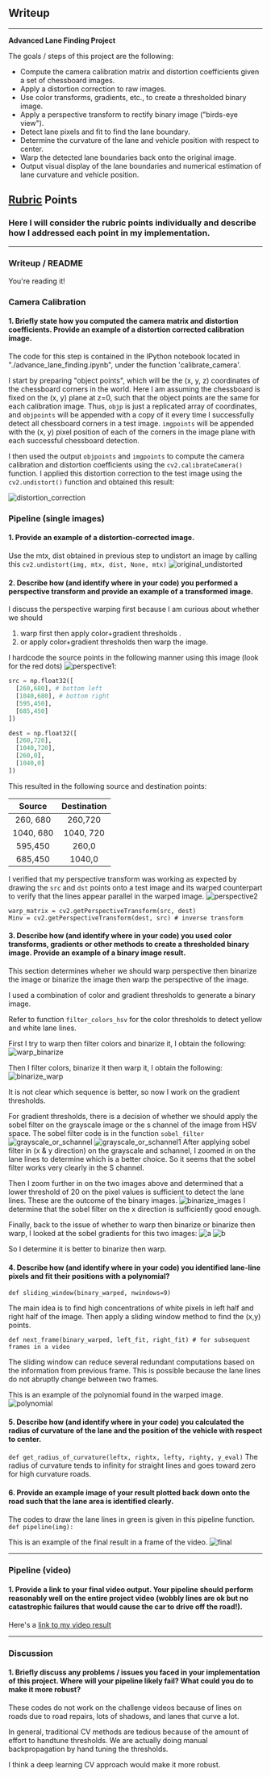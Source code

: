 ## Writeup

---

**Advanced Lane Finding Project**

The goals / steps of this project are the following:

* Compute the camera calibration matrix and distortion coefficients given a set of chessboard images.
* Apply a distortion correction to raw images.
* Use color transforms, gradients, etc., to create a thresholded binary image.
* Apply a perspective transform to rectify binary image ("birds-eye view").
* Detect lane pixels and fit to find the lane boundary.
* Determine the curvature of the lane and vehicle position with respect to center.
* Warp the detected lane boundaries back onto the original image.
* Output visual display of the lane boundaries and numerical estimation of lane curvature and vehicle position.

[//]: # (Image References)

[distortion_correction]: output_images/distortion_correction.png "before and after correction"
[original_undistorted]: output_images/original_undistorted.png "before and after correction"
[perspective1]: output_images/perspective1.png
[perspective2]: output_images/perspective2.png
[binarize_warp]: output_images/binarize_warp.png
[warp_binarize]: output_images/warp_binarize.png
[grayscale_or_schannel]: output_images/grayscale_or_schannel.png
[grayscale_or_schannel1]: output_images/grayscale_or_schannel_1.png
[binarize_images]: output_images/binarize_images.png
[a]: output_images/a.png
[b]: output_images/b.png
[polynomial]: output_images/polynomial.png
[final]: output_images/final.png

## [Rubric](https://review.udacity.com/#!/rubrics/571/view) Points

### Here I will consider the rubric points individually and describe how I addressed each point in my implementation.  

---

### Writeup / README

You're reading it!

### Camera Calibration

#### 1. Briefly state how you computed the camera matrix and distortion coefficients. Provide an example of a distortion corrected calibration image.

The code for this step is contained in the IPython notebook located in "./advance_lane_finding.ipynb", under the function 'calibrate_camera'.

I start by preparing "object points", which will be the (x, y, z) coordinates of the chessboard corners in the world. Here I am assuming the chessboard is fixed on the (x, y) plane at z=0, such that the object points are the same for each calibration image.  Thus, `objp` is just a replicated array of coordinates, and `objpoints` will be appended with a copy of it every time I successfully detect all chessboard corners in a test image.  `imgpoints` will be appended with the (x, y) pixel position of each of the corners in the image plane with each successful chessboard detection.  

I then used the output `objpoints` and `imgpoints` to compute the camera calibration and distortion coefficients using the `cv2.calibrateCamera()` function.  I applied this distortion correction to the test image using the `cv2.undistort()` function and obtained this result: 

![distortion_correction]

### Pipeline (single images)

#### 1. Provide an example of a distortion-corrected image.

Use the mtx, dist obtained in previous step to undistort an image by calling this 
```cv2.undistort(img, mtx, dist, None, mtx)```
![original_undistorted]

#### 2. Describe how (and identify where in your code) you performed a perspective transform and provide an example of a transformed image.

I discuss the perspective warping first because I am curious about whether we should 
1. warp first then apply color+gradient thresholds .
2. or apply color+gradient thresholds then warp the image.

I hardcode the source points in the following manner using this image (look for the red dots) ![perspective1]:

```python
src = np.float32([
  [260,680], # bottom left
  [1040,680], # bottom right
  [595,450],
  [685,450]
])

dest = np.float32([
  [260,720],
  [1040,720],
  [260,0],
  [1040,0]
])
```

This resulted in the following source and destination points:

| Source        | Destination   | 
|:-------------:|:-------------:| 
| 260, 680      | 260,720       | 
| 1040, 680     | 1040, 720     |
| 595,450       | 260,0         |
| 685,450       | 1040,0        |

I verified that my perspective transform was working as expected by drawing the `src` and `dst` points onto a test image and its warped counterpart to verify that the lines appear parallel in the warped image.
![perspective2]

```
warp_matrix = cv2.getPerspectiveTransform(src, dest) 
Minv = cv2.getPerspectiveTransform(dest, src) # inverse transform
```

#### 3. Describe how (and identify where in your code) you used color transforms, gradients or other methods to create a thresholded binary image.  Provide an example of a binary image result.

This section determines wheher we should warp perspective then binarize the image or binarize the image then warp the perspective of the image.

I used a combination of color and gradient thresholds to generate a binary image.

Refer to function ```filter_colors_hsv``` for the color thresholds to detect yellow and white lane lines.

First I try to warp then filter colors and binarize it, I obtain the following:
![warp_binarize]

Then I filter colors, binarize it then warp it, I obtain the following:
![binarize_warp]

It is not clear which sequence is better, so now I work on the gradient thresholds.

For gradient thresholds, there is a decision of whether we should apply the sobel filter on the grayscale image or the s channel of the image from HSV space. The sobel filter code is in the function ```sobel_filter```
![grayscale_or_schannel]
![grayscale_or_schannel1]
After applying sobel filter in (x & y direction) on the grayscale and schannel, I zoomed in on the lane lines to determine which is a better choice. So it seems that the sobel filter works very clearly in the S channel.

Then I zoom further in on the two images above and determined that a lower threshold of 20 on the pixel values is sufficient to detect the lane lines. These are the outcome of the binary images.
![binarize_images]
I determine that the sobel filter on the x direction is sufficiently good enough.

Finally, back to the issue of whether to warp then binarize or binarize then warp, I looked at the sobel gradients for this two images:
![a]
![b]

So I determine it is better to binarize then warp.

#### 4. Describe how (and identify where in your code) you identified lane-line pixels and fit their positions with a polynomial?

```
def sliding_window(binary_warped, nwindows=9)
```
The main idea is to find high concentrations of white pixels in left half and right half of the image. Then apply a sliding window method to find the (x,y) points.
```
def next_frame(binary_warped, left_fit, right_fit) # for subsequent frames in a video
```
The sliding window can reduce several redundant computations based on the information from previous frame. This is possible because the lane lines do not abruptly change between two frames.

This is an example of the polynomial found in the warped image.
![polynomial]

#### 5. Describe how (and identify where in your code) you calculated the radius of curvature of the lane and the position of the vehicle with respect to center.

```def get_radius_of_curvature(leftx, rightx, lefty, righty, y_eval)```
The radius of curvature tends to infinity for straight lines and goes toward zero for high curvature roads.

#### 6. Provide an example image of your result plotted back down onto the road such that the lane area is identified clearly.

The codes to draw the lane lines in green is given in this pipeline function.
```def pipeline(img):```

This is an example of the final result in a frame of the video.
![final]

---

### Pipeline (video)

#### 1. Provide a link to your final video output.  Your pipeline should perform reasonably well on the entire project video (wobbly lines are ok but no catastrophic failures that would cause the car to drive off the road!).

Here's a [link to my video result](./project_video.lanes.mp4)

---

### Discussion

#### 1. Briefly discuss any problems / issues you faced in your implementation of this project.  Where will your pipeline likely fail?  What could you do to make it more robust?

These codes do not work on the challenge videos because of lines on roads due to road repairs, lots of shadows, and lanes that curve a lot.

In general, traditional CV methods are tedious because of the amount of effort to handtune thresholds. We are actually doing manual backpropagation by hand tuning the thresholds.

I think a deep learning CV approach would make it more robust.
